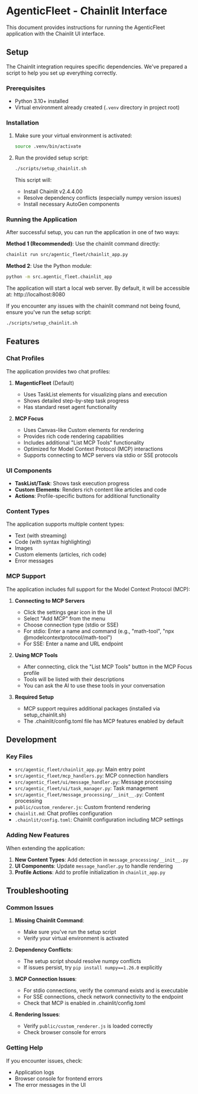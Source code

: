 # AgenticFleet - Chainlit Interface

This document provides instructions for running the AgenticFleet application with the Chainlit UI interface.

## Setup

The Chainlit integration requires specific dependencies. We've prepared a script to help you set up everything correctly.

### Prerequisites

- Python 3.10+ installed
- Virtual environment already created (`.venv` directory in project root)

### Installation

1. Make sure your virtual environment is activated:
   ```bash
   source .venv/bin/activate
   ```

2. Run the provided setup script:
   ```bash
   ./scripts/setup_chainlit.sh
   ```

   This script will:
   - Install Chainlit v2.4.4.00
   - Resolve dependency conflicts (especially numpy version issues)
   - Install necessary AutoGen components

### Running the Application

After successful setup, you can run the application in one of two ways:

**Method 1 (Recommended)**: Use the chainlit command directly:
```bash
chainlit run src/agentic_fleet/chainlit_app.py
```

**Method 2**: Use the Python module:
```bash
python -m src.agentic_fleet.chainlit_app
```

The application will start a local web server. By default, it will be accessible at:
http://localhost:8080

If you encounter any issues with the chainlit command not being found, ensure you've run the setup script:
```bash
./scripts/setup_chainlit.sh
```

## Features

### Chat Profiles

The application provides two chat profiles:

1. **MagenticFleet** (Default)
   - Uses TaskList elements for visualizing plans and execution
   - Shows detailed step-by-step task progress
   - Has standard reset agent functionality

2. **MCP Focus**
   - Uses Canvas-like Custom elements for rendering
   - Provides rich code rendering capabilities
   - Includes additional "List MCP Tools" functionality
   - Optimized for Model Context Protocol (MCP) interactions
   - Supports connecting to MCP servers via stdio or SSE protocols

### UI Components

- **TaskList/Task**: Shows task execution progress
- **Custom Elements**: Renders rich content like articles and code
- **Actions**: Profile-specific buttons for additional functionality

### Content Types

The application supports multiple content types:
- Text (with streaming)
- Code (with syntax highlighting)
- Images
- Custom elements (articles, rich code)
- Error messages

### MCP Support

The application includes full support for the Model Context Protocol (MCP):

1. **Connecting to MCP Servers**
   - Click the settings gear icon in the UI
   - Select "Add MCP" from the menu
   - Choose connection type (stdio or SSE)
   - For stdio: Enter a name and command (e.g., "math-tool", "npx @modelcontextprotocol/math-tool")
   - For SSE: Enter a name and URL endpoint

2. **Using MCP Tools**
   - After connecting, click the "List MCP Tools" button in the MCP Focus profile
   - Tools will be listed with their descriptions
   - You can ask the AI to use these tools in your conversation

3. **Required Setup**
   - MCP support requires additional packages (installed via setup_chainlit.sh)
   - The .chainlit/config.toml file has MCP features enabled by default

## Development

### Key Files

- `src/agentic_fleet/chainlit_app.py`: Main entry point
- `src/agentic_fleet/mcp_handlers.py`: MCP connection handlers
- `src/agentic_fleet/ui/message_handler.py`: Message processing
- `src/agentic_fleet/ui/task_manager.py`: Task management
- `src/agentic_fleet/message_processing/__init__.py`: Content processing
- `public/custom_renderer.js`: Custom frontend rendering
- `chainlit.md`: Chat profiles configuration
- `.chainlit/config.toml`: Chainlit configuration including MCP settings

### Adding New Features

When extending the application:

1. **New Content Types**: Add detection in `message_processing/__init__.py`
2. **UI Components**: Update `message_handler.py` to handle rendering
3. **Profile Actions**: Add to profile initialization in `chainlit_app.py`

## Troubleshooting

### Common Issues

1. **Missing Chainlit Command**:
   - Make sure you've run the setup script
   - Verify your virtual environment is activated

2. **Dependency Conflicts**:
   - The setup script should resolve numpy conflicts
   - If issues persist, try `pip install numpy==1.26.0` explicitly

3. **MCP Connection Issues**:
   - For stdio connections, verify the command exists and is executable
   - For SSE connections, check network connectivity to the endpoint
   - Check that MCP is enabled in .chainlit/config.toml

4. **Rendering Issues**:
   - Verify `public/custom_renderer.js` is loaded correctly
   - Check browser console for errors

### Getting Help

If you encounter issues, check:
- Application logs
- Browser console for frontend errors
- The error messages in the UI
